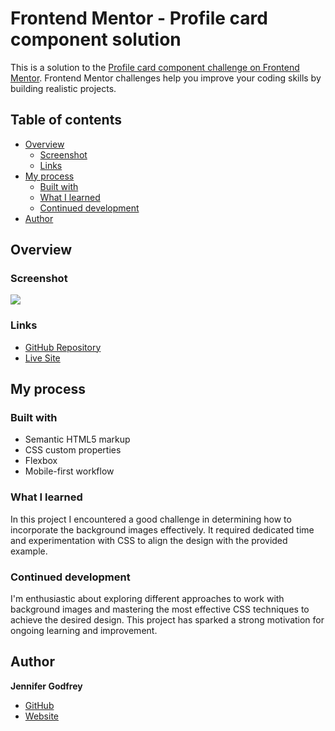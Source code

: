 # Frontend Mentor - Profile card component solution

This is a solution to the [Profile card component challenge on Frontend Mentor](https://www.frontendmentor.io/challenges/profile-card-component-cfArpWshJ). Frontend Mentor challenges help you improve your coding skills by building realistic projects. 

## Table of contents

- [Overview](#overview)
  - [Screenshot](#screenshot)
  - [Links](#links)
- [My process](#my-process)
  - [Built with](#built-with)
  - [What I learned](#what-i-learned)
  - [Continued development](#continued-development)
- [Author](#author)
## Overview

### Screenshot

![](/profile-card-component-main/images/frontendmentor-profilecard.png)

### Links

- [GitHub Repository](https://github.com/jenieg/Profile-Card-Design)
- [Live Site](https://your-live-site-url.com)

## My process

### Built with

- Semantic HTML5 markup
- CSS custom properties
- Flexbox
- Mobile-first workflow

### What I learned

In this project I encountered a good challenge in determining how to incorporate the background images effectively. It required dedicated time and experimentation with CSS to align the design with the provided example.

### Continued development

I'm enthusiastic about exploring different approaches to work with background images and mastering the most effective CSS techniques to achieve the desired design. This project has sparked a strong motivation for ongoing learning and improvement.

## Author
**Jennifer Godfrey**
- [GitHub](https://github.com/jenieg)
- [Website](https://jenie.netlify.app/)

